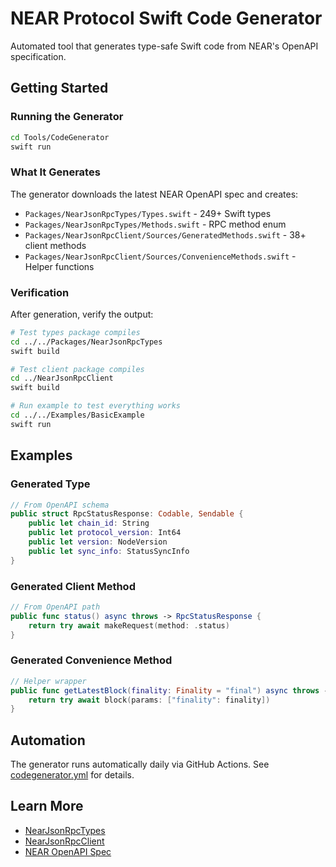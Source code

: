 # NEAR Protocol Swift Code Generator

Automated tool that generates type-safe Swift code from NEAR's OpenAPI specification.

## Getting Started

### Running the Generator

```bash
cd Tools/CodeGenerator
swift run
```

### What It Generates

The generator downloads the latest NEAR OpenAPI spec and creates:

- `Packages/NearJsonRpcTypes/Types.swift` - 249+ Swift types
- `Packages/NearJsonRpcTypes/Methods.swift` - RPC method enum
- `Packages/NearJsonRpcClient/Sources/GeneratedMethods.swift` - 38+ client methods
- `Packages/NearJsonRpcClient/Sources/ConvenienceMethods.swift` - Helper functions

### Verification

After generation, verify the output:

```bash
# Test types package compiles
cd ../../Packages/NearJsonRpcTypes
swift build

# Test client package compiles
cd ../NearJsonRpcClient
swift build

# Run example to test everything works
cd ../../Examples/BasicExample
swift run
```

## Examples

### Generated Type

```swift
// From OpenAPI schema
public struct RpcStatusResponse: Codable, Sendable {
    public let chain_id: String
    public let protocol_version: Int64
    public let version: NodeVersion
    public let sync_info: StatusSyncInfo
}
```

### Generated Client Method

```swift
// From OpenAPI path
public func status() async throws -> RpcStatusResponse {
    return try await makeRequest(method: .status)
}
```

### Generated Convenience Method

```swift
// Helper wrapper
public func getLatestBlock(finality: Finality = "final") async throws -> RpcBlockResponse {
    return try await block(params: ["finality": finality])
}
```

## Automation

The generator runs automatically daily via GitHub Actions. See [codegenerator.yml](../../.github/workflows/codegenerator.yml) for details.

## Learn More

- [NearJsonRpcTypes](../../Packages/NearJsonRpcTypes/)
- [NearJsonRpcClient](../../Packages/NearJsonRpcClient/)
- [NEAR OpenAPI Spec](https://github.com/near/nearcore/blob/master/chain/jsonrpc/openapi/openapi.json)

